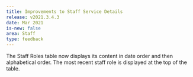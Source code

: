 ```yaml
---
title: Improvements to Staff Service Details
release: v2021.3.4.3
date: Mar 2021
is-new: false
area: Staff
type: feedback
---
```


The Staff Roles table now displays its content in date order and then alphabetical order. The most recent staff role is displayed at the top of the table.
